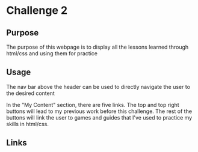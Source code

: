 # Challenge 2

## Purpose
The purpose of this webpage is to display all the lessons learned through html/css and using them for practice

## Usage
The nav bar above the header can be used to directly navigate the user to the desired content

In the "My Content" section, there are five links. The top and top right buttons will lead to my previous work before this challenge. The rest of the buttons will link the user to games and guides that I've used to practice my skills in html/css.

## Links


